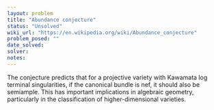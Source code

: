 ```yaml
---
layout: problem
title: "Abundance conjecture"
status: "Unsolved"
wiki_url: "https://en.wikipedia.org/wiki/Abundance_conjecture"
problem_posed: ""
date_solved:
solver:
notes:
---
```

The conjecture predicts that for a projective variety with Kawamata log terminal singularities, if the canonical bundle is nef, it should also be semiample. This has important implications in algebraic geometry, particularly in the classification of higher-dimensional varieties.